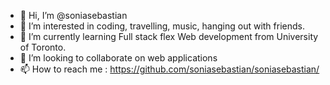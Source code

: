 - 👋 Hi, I’m @soniasebastian
- 👀 I’m interested in coding, travelling, music, hanging out with friends.
- 🌱 I’m currently learning Full stack flex Web development from University of Toronto.
- 💞️ I’m looking to collaborate on web applications 
- 📫 How to reach me : https://github.com/soniasebastian/soniasebastian/

<!---
soniasebastian/soniasebastian is a ✨ special ✨ repository because its `README.md` (this file) appears on your GitHub profile.
You can click the Preview link to take a look at your changes.
--->
